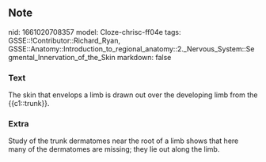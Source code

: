 ## Note
nid: 1661020708357
model: Cloze-chrisc-ff04e
tags: GSSE::!Contributor::Richard_Ryan, GSSE::Anatomy::Introduction_to_regional_anatomy::2._Nervous_System::Segmental_Innervation_of_the_Skin
markdown: false

### Text
<div class='toggle'>
  The skin that envelops a limb is drawn out over the developing
  limb from the {{c1::trunk}}.
</div>

### Extra
<p id="609035d7-ed16-4b7e-9259-9a0f61d0cf3e" class="">Study of the
trunk dermatomes near the root of a limb shows that here many of
the dermatomes are missing; they lie out along the limb.
